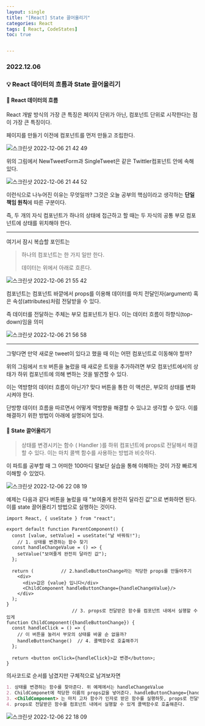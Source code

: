 ```yaml
---
layout: single
title: "[React] State 끌어올리기"
categories: React
tags: [ React, CodeStates]
toc: true


---
```


### 2022.12.06

### 💡  React 데이터의 흐름과  State 끌어올리기

#### 📌 React 데이터의 흐름

React 개발 방식의 가장 큰 특징은 페이지 단위가 아닌, 컴포넌트 단위로 시작한다는 점이 가장 큰 특징이다. 

페이지를 만들기 이전에 컴포넌트를 먼저 만들고 조립한다. 

![스크린샷 2022-12-06 21 42 49](https://user-images.githubusercontent.com/104547038/205915745-bc076816-391e-4e94-87a5-ef61a6edaa50.png)

위의 그림에서 NewTweetForm과 SingleTweet은 같은 Twittler컴포넌트 안에 속해있다. 

![스크린샷 2022-12-06 21 44 52](https://user-images.githubusercontent.com/104547038/205916173-55eb86a2-8160-45b1-9bc5-76c161008c78.png)

이런식으로 나누어진 이유는 무엇일까? 그것은 오늘 공부의 핵심이라고 생각하는 **단일 책임 원칙**에 따른 구분이다. 

즉, 두 개의 자식 컴포넌트가 하나의 상태에 접근하고 할 때는 두 자식의 공통 부모 컴포넌트에 상태를 위치해야 한다. 

--------------------------

여기서 잠시 복습할 포인트는 

> 하나의 컴포넌트는 한 가지 일만 한다. 
>
> 데이터는 위에서 아래로 흐른다. 

![스크린샷 2022-12-06 21 55 42](https://user-images.githubusercontent.com/104547038/205918474-7ad313d9-e713-4c63-98a6-3b488bf77702.png)

컴포넌트는 컴포넌트 바깥에서 props를 이용해 데이터를 마치 전달인자(argument) 혹은 속성(attributes)처럼 전달받을 수 있다. 

즉 데이터를 전달하는 주체는 부모 컴포넌트가 된다. 이는 데이터 흐름이 하향식(top-down)임을 의미

![스크린샷 2022-12-06 21 56 58](https://user-images.githubusercontent.com/104547038/205918768-69961566-1d2d-4cb9-9b31-e8d7fff2c18c.png)

----------------------------------

그렇다면 만약 새로운 tweet이 있다고 했을 때 이는 어떤 컴포넌트로 이동해야 할까?

위의 그림에서 `트윗` 버튼을 눌렀을 때 새로운 트윗을 추가하려면 부모 컴포넌트에서의 상태가 하위 컴포넌트에 의해 변하는 것을 발견할 수 있다. 

이는 역방향의 데이터 흐름이 아닌가? 맞다 버튼을 통한 이 액션은, 부모의 상태를 변화시켜야 한다. 

단방향 데이터 흐름을 따르면서 어떻게 역방향을 해결할 수 있냐고 생각할 수 있다. 이를 해결하기 위한 방법이 아래에 설명되어 있다. 



#### 📌 State 끌어올리기

> 상태를 변경시키는 함수 ( Handler )를 하위 컴포넌트에 props로 전달해서 해결할 수 있다. 이는 마치 콜백 함수를 사용하는 방법과 비슷하다. 

이 파트를 공부할 때 그 어떠한 100마디 말보단 실습을 통해 이해하는 것이 가장 빠르게 이해할 수 있었다. 

![스크린샷 2022-12-06 22 08 19](https://user-images.githubusercontent.com/104547038/205921038-f4ddb24f-5956-4bb1-ba25-a89d28c2c2ab.png)

예제는 다음과 같다 버튼을 눌렀을 때 "보여줄게 완전히 달라진 값"으로 변화하면 된다. 이를 state 끌어올리기 방법으로 실행하는 것이다. 

```react
import React, { useState } from "react";

export default function ParentComponent() {
  const [value, setValue] = useState("날 바꿔줘!");
	// 1. 상태를 변경하는 함수 찾기 
  const handleChangeValue = () => {
    setValue("보여줄게 완전히 달라진 값");
  };

  return (			// 2.handleButtonChange라는 적당한 props를 만들어주기 
    <div>
      <div>값은 {value} 입니다</div>
      <ChildComponent handleButtonChange={handleChangeValue}/> 
    </div>
  );
}
						// 3. props로 전달받은 함수를 컴포넌트 내에서 실행할 수 있게 
function ChildComponent({handleButtonChange}) {
  const handleClick = () => {
    // 이 버튼을 눌러서 부모의 상태를 바꿀 순 없을까?
    handleButtonChange()  // 4. 콜백함수로 호출해주기
  };

  return <button onClick={handleClick}>값 변경</button>;
}
```

의사코드로 순서를 남겼지만 구체적으로 남겨보자면 

```md
1. 상태를 변경하는 함수를 찾아준다. 위 예제에서는 handleChangeValue
2. ChildComponet에 적당한 이름의 props값을 넣어준다. handleButtonChange={handleChangeValue}
3. <ChildComponent> 는 마치 고차 함수가 인자로 받은 함수를 실행하듯, props로 전달받은 함수를 컴포넌트 내에서 실행할 수 있게 된다.
4. props로 전달받은 함수를 컴포넌트 내에서 실행할 수 있게 콜백함수로 호출해준다. 
```

![스크린샷 2022-12-06 22 18 09](https://user-images.githubusercontent.com/104547038/205923056-7cf98960-c497-41ee-8a39-0b4a4055ff42.png)